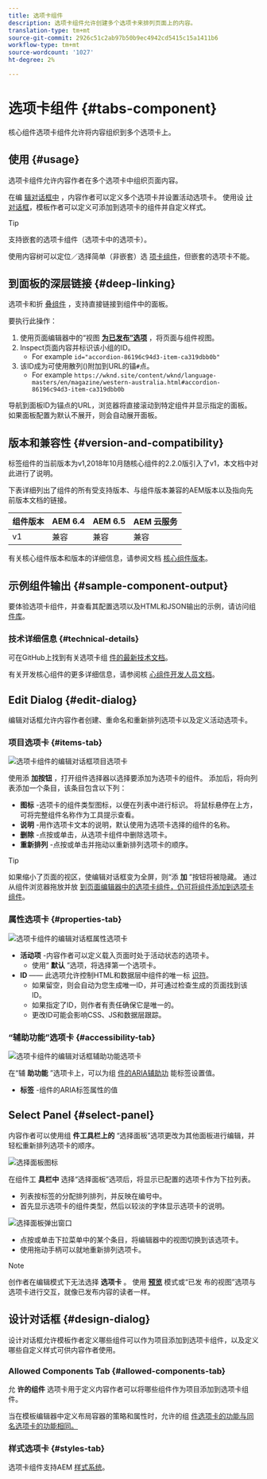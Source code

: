 ```yaml
---
title: 选项卡组件
description: 选项卡组件允许创建多个选项卡来排列页面上的内容。
translation-type: tm+mt
source-git-commit: 2926c51c2ab97b50b9ec4942cd5415c15a1411b6
workflow-type: tm+mt
source-wordcount: '1027'
ht-degree: 2%

---
```



# 选项卡组件 {#tabs-component}

核心组件选项卡组件允许将内容组织到多个选项卡上。

## 使用 {#usage}

选项卡组件允许内容作者在多个选项卡中组织页面内容。

在编 [辑对话框中](#edit-dialog) ，内容作者可以定义多个选项卡并设置活动选项卡。 使用设 [计对话框](#design-dialog)，模板作者可以定义可添加到选项卡的组件并自定义样式。

>[!TIP]
>
>支持嵌套的选项卡组件（选项卡中的选项卡）。
>
>使用内容树可以定位／选择简单（非嵌套）选 [项卡组件](https://docs.adobe.com/content/help/en/experience-manager-cloud-service/sites/authoring/fundamentals/environment-tools.html#content-tree)，但嵌套的选项卡不能。

## 到面板的深层链接 {#deep-linking}

选项卡和折 [叠组件](accordion.md) ，支持直接链接到组件中的面板。

要执行此操作：

1. 使用页面编辑器中的“视图 **[为已发布”选项](https://docs.adobe.com/content/help/en/experience-manager-cloud-service/sites/authoring/fundamentals/editing-content.html#view-as-published)** ，将页面与组件视图。
1. Inspect页面内容并标识该小组的ID。
   * For example `id="accordion-86196c94d3-item-ca319dbb0b"`
1. 该ID成为可使用散列()附加到URL的锚`#`点。
   * For example `https://wknd.site/content/wknd/language-masters/en/magazine/western-australia.html#accordion-86196c94d3-item-ca319dbb0b`

导航到面板ID为锚点的URL，浏览器将直接滚动到特定组件并显示指定的面板。 如果面板配置为默认不展开，则会自动展开面板。

## 版本和兼容性 {#version-and-compatibility}

标签组件的当前版本为v1,2018年10月随核心组件的2.2.0版引入了v1，本文档中对此进行了说明。

下表详细列出了组件的所有受支持版本、与组件版本兼容的AEM版本以及指向先前版本文档的链接。

| 组件版本 | AEM 6.4 | AEM 6.5 | AEM 云服务 |
|--- |--- |--- |---|
| v1 | 兼容 | 兼容 | 兼容 |

有关核心组件版本和版本的详细信息，请参阅文档 [核心组件版本](/help/versions.md)。

## 示例组件输出 {#sample-component-output}

要体验选项卡组件，并查看其配置选项以及HTML和JSON输出的示例，请访问组 [件库](https://adobe.com/go/aem_cmp_library_tabs)。

### 技术详细信息 {#technical-details}

可在GitHub上找到有关选项卡组 [件的最新技术文档](https://adobe.com/go/aem_cmp_tech_tabs_v1)。

有关开发核心组件的更多详细信息，请参阅核 [心组件开发人员文档](/help/developing/overview.md)。

## Edit Dialog {#edit-dialog}

编辑对话框允许内容作者创建、重命名和重新排列选项卡以及定义活动选项卡。

### 项目选项卡 {#items-tab}

![选项卡组件的编辑对话框项目选项卡](/help/assets/tabs-edit-items.png)

使用添 **加按钮** ，打开组件选择器以选择要添加为选项卡的组件。 添加后，将向列表添加一个条目，该条目包含以下列：

* **图标** -选项卡的组件类型图标，以便在列表中进行标识。 将鼠标悬停在上方，可将完整组件名称作为工具提示查看。
* **说明** -用作选项卡文本的说明，默认使用为选项卡选择的组件的名称。
* **删除** -点按或单击，从选项卡组件中删除选项卡。
* **重新排列** -点按或单击并拖动以重新排列选项卡的顺序。

>[!TIP]
>
>如果缩小了页面的视区，使编辑对话框变为全屏，则“添 **加** ”按钮将被隐藏。 通过从组件浏览器拖放并放 [到页面编辑器中的选项卡组件，仍可将组件添加到选项卡组件](https://docs.adobe.com/content/help/en/experience-manager-cloud-service/sites/authoring/fundamentals/editing-content.html#inserting-a-component)。

### 属性选项卡 {#properties-tab}

![选项卡组件的编辑对话框属性选项卡](/help/assets/tabs-edit-properties.png)

* **活动项** -内容作者可以定义载入页面时处于活动状态的选项卡。
   * 使用“ **默认** ”选项，将选择第一个选项卡。
* **ID** —— 此选项允许控制HTML和数据层中组件的唯一标 [识符](/help/developing/data-layer/overview.md)。
   * 如果留空，则会自动为您生成唯一ID，并可通过检查生成的页面找到该ID。
   * 如果指定了ID，则作者有责任确保它是唯一的。
   * 更改ID可能会影响CSS、JS和数据层跟踪。

### “辅助功能”选项卡 {#accessibility-tab}

![选项卡组件的编辑对话框辅助功能选项卡](/help/assets/tabs-edit-accessibility.png)

在“辅 **助功能** ”选项卡上，可以为组 [件的ARIA辅助功](https://www.w3.org/WAI/standards-guidelines/aria/) 能标签设置值。

* **标签** -组件的ARIA标签属性的值

## Select Panel {#select-panel}

内容作者可以使用组 **件工具栏上的** “选择面板”选项更改为其他面板进行编辑，并轻松重新排列选项卡的顺序。

![选择面板图标](/help/assets/select-panel-icon.png)

在组件工 **具栏中** 选择“选择面板”选项后，将显示已配置的选项卡作为下拉列表。

* 列表按标签的分配排列排列，并反映在编号中。
* 首先显示选项卡的组件类型，然后以较淡的字体显示选项卡的说明。

![选择面板弹出窗口](/help/assets/select-panel-popover.png)

* 点按或单击下拉菜单中的某个条目，将编辑器中的视图切换到该选项卡。
* 使用拖动手柄可以就地重新排列选项卡。

>[!NOTE]
>
>创作者在编辑模式下无法选择 **选项卡** 。 使用 **[预览](https://docs.adobe.com/content/help/en/experience-manager-cloud-service/sites/authoring/fundamentals/editing-content.html#preview-mode)** 模式或“已发 **[](https://docs.adobe.com/content/help/en/experience-manager-cloud-service/sites/authoring/fundamentals/editing-content.html#view-as-published)** 布的视图”选项与选项卡进行交互，就像已发布内容的读者一样。

## 设计对话框 {#design-dialog}

设计对话框允许模板作者定义哪些组件可以作为项目添加到选项卡组件，以及定义哪些自定义样式可供内容作者使用。

### Allowed Components Tab {#allowed-components-tab}

允 **许的组件** 选项卡用于定义内容作者可以将哪些组件作为项目添加到选项卡组件。

当在模板编辑器中定义布局容器的策略和属性时，允许的组 [件选项卡的功能与同名选项卡的功能相同。](https://docs.adobe.com/content/help/en/experience-manager-cloud-service/sites/authoring/features/templates.html)

### 样式选项卡 {#styles-tab}

选项卡组件支持AEM [样式系统](/help/get-started/authoring.md#component-styling)。
